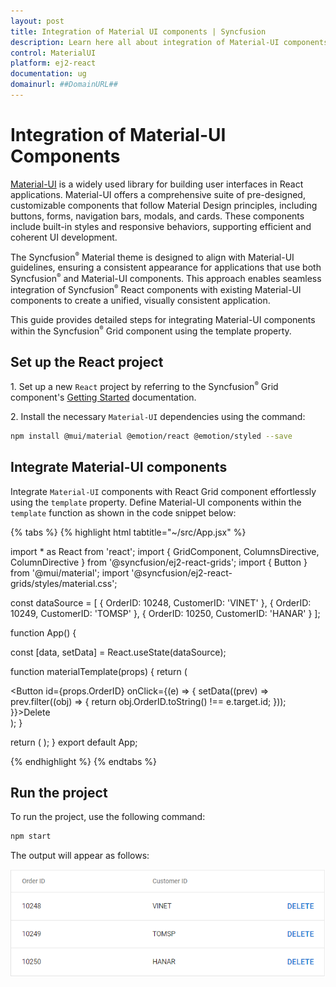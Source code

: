 ```yaml
---
layout: post
title: Integration of Material UI components | Syncfusion
description: Learn here all about integration of Material-UI components in Syncfusion EJ2 React UI components and more.
control: MaterialUI
platform: ej2-react
documentation: ug
domainurl: ##DomainURL##
---
```


# Integration of Material-UI Components

[Material-UI](https://mui.com/) is a widely used library for building user interfaces in React applications. Material-UI offers a comprehensive suite of pre-designed, customizable components that follow Material Design principles, including buttons, forms, navigation bars, modals, and cards. These components include built-in styles and responsive behaviors, supporting efficient and coherent UI development.

The Syncfusion<sup style="font-size:70%">&reg;</sup> Material theme is designed to align with Material-UI guidelines, ensuring a consistent appearance for applications that use both Syncfusion<sup style="font-size:70%">&reg;</sup> and Material-UI components. This approach enables seamless integration of Syncfusion<sup style="font-size:70%">&reg;</sup> React components with existing Material-UI components to create a unified, visually consistent application.

This guide provides detailed steps for integrating Material-UI components within the Syncfusion<sup style="font-size:70%">&reg;</sup> Grid component using the template property.

## Set up the React project

1\. Set up a new `React` project by referring to the Syncfusion<sup style="font-size:70%">&reg;</sup> Grid component's [Getting Started](../grid/getting-started) documentation.

2\. Install the necessary `Material-UI` dependencies using the command:

```bash
npm install @mui/material @emotion/react @emotion/styled --save
```

## Integrate Material-UI components

Integrate `Material-UI` components with React Grid component effortlessly using the `template` property. Define Material-UI components within the `template` function as shown in the code snippet below:

{% tabs %}
{% highlight html tabtitle="~/src/App.jsx" %}

import * as React from 'react';
import { GridComponent, ColumnsDirective, ColumnDirective } from '@syncfusion/ej2-react-grids';
import { Button } from '@mui/material';
import '@syncfusion/ej2-react-grids/styles/material.css';

const dataSource = [
  {
    OrderID: 10248, CustomerID: 'VINET'
  },
  {
    OrderID: 10249, CustomerID: 'TOMSP'
  },
  {
    OrderID: 10250, CustomerID: 'HANAR'
  }
];

function App() {

  const [data, setData] = React.useState(dataSource);

  function materialTemplate(props) {
    return (
      <div>
        <Button id={props.OrderID} onClick={(e) => {
          setData((prev) => prev.filter((obj) => {
            return obj.OrderID.toString() !== e.target.id;
          }));
        }}>Delete</Button>
      </div>
    );
  }

  return (
    <GridComponent dataSource={data} width='600px' allowKeyboard={false} >
      <ColumnsDirective>
        <ColumnDirective field='OrderID' headerText='Order ID' />
        <ColumnDirective field='CustomerID' headerText='Customer ID' />
        <ColumnDirective template={materialTemplate} width='100px' />
      </ColumnsDirective>
    </GridComponent>
  );
}
export default App;

{% endhighlight %}
{% endtabs %}

## Run the project

To run the project, use the following command:

```bash
npm start
```

The output will appear as follows:

![Material-UI output](../appearance/images/material-ui.png)